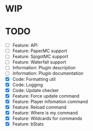 # WIP

# TODO

- [ ] Feature: API
- [ ] Feature: PaperMC support
- [ ] Feature: SpigotMC support
- [ ] Feature: Waterfall support
- [ ] Information: Plugin description
- [ ] Information: Plugin documentation
- [x] Code: Formatting util
- [x] Code: Logging
- [x] Code: Update checker
- [x] Feature: Force update command
- [x] Feature: Player infomation command
- [x] Feature: Reload command
- [x] Feature: Where is my command
- [x] Feature: Wildcards for commands
- [x] Feature: bStats
